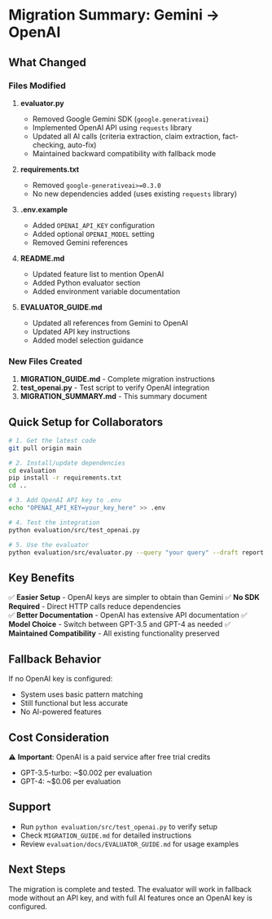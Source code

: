 # Migration Summary: Gemini → OpenAI

## What Changed

### Files Modified
1. **evaluator.py**
   - Removed Google Gemini SDK (`google.generativeai`)
   - Implemented OpenAI API using `requests` library
   - Updated all AI calls (criteria extraction, claim extraction, fact-checking, auto-fix)
   - Maintained backward compatibility with fallback mode

2. **requirements.txt**
   - Removed `google-generativeai>=0.3.0`
   - No new dependencies added (uses existing `requests` library)

3. **.env.example**
   - Added `OPENAI_API_KEY` configuration
   - Added optional `OPENAI_MODEL` setting
   - Removed Gemini references

4. **README.md**
   - Updated feature list to mention OpenAI
   - Added Python evaluator section
   - Added environment variable documentation

5. **EVALUATOR_GUIDE.md**
   - Updated all references from Gemini to OpenAI
   - Updated API key instructions
   - Added model selection guidance

### New Files Created
1. **MIGRATION_GUIDE.md** - Complete migration instructions
2. **test_openai.py** - Test script to verify OpenAI integration
3. **MIGRATION_SUMMARY.md** - This summary document

## Quick Setup for Collaborators

```bash
# 1. Get the latest code
git pull origin main

# 2. Install/update dependencies
cd evaluation
pip install -r requirements.txt
cd ..

# 3. Add OpenAI API key to .env
echo "OPENAI_API_KEY=your_key_here" >> .env

# 4. Test the integration
python evaluation/src/test_openai.py

# 5. Use the evaluator
python evaluation/src/evaluator.py --query "your query" --draft report.md --out evaluation/outputs/results
```

## Key Benefits

✅ **Easier Setup** - OpenAI keys are simpler to obtain than Gemini
✅ **No SDK Required** - Direct HTTP calls reduce dependencies  
✅ **Better Documentation** - OpenAI has extensive API documentation
✅ **Model Choice** - Switch between GPT-3.5 and GPT-4 as needed
✅ **Maintained Compatibility** - All existing functionality preserved

## Fallback Behavior

If no OpenAI key is configured:
- System uses basic pattern matching
- Still functional but less accurate
- No AI-powered features

## Cost Consideration

⚠️ **Important**: OpenAI is a paid service after free trial credits
- GPT-3.5-turbo: ~$0.002 per evaluation
- GPT-4: ~$0.06 per evaluation

## Support

- Run `python evaluation/src/test_openai.py` to verify setup
- Check `MIGRATION_GUIDE.md` for detailed instructions
- Review `evaluation/docs/EVALUATOR_GUIDE.md` for usage examples

## Next Steps

The migration is complete and tested. The evaluator will work in fallback mode without an API key, and with full AI features once an OpenAI key is configured.

